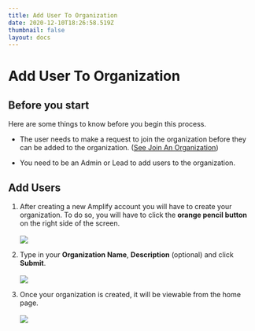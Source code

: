 ```yaml
---
title: Add User To Organization
date: 2020-12-10T18:26:58.519Z
thumbnail: false
layout: docs
---
```

# Add User To Organization

## Before you start

Here are some things to know before you begin this process.

* The user needs to make a request to join the organization before they can be added to the organization. ([See Join An Organization][1])

* You need to be an Admin or Lead to add users to the organization.

[1]: Organization/join-an-organization.md

## Add Users

1. After creating a new Amplify account you will have to create your organization. To do so, you will have to click the **orange pencil button** on the right side of the screen.
<br><br>
![](../../images/create-org-step1.jpg)

2. Type in your **Organization Name**, **Description** (optional) and click **Submit**.
<br><br>
![](../../images/create-org-step2.jpg)

3. Once your organization is created, it will be viewable from the home page.
<br><br>
![](../../images/create-org-step3.jpg)